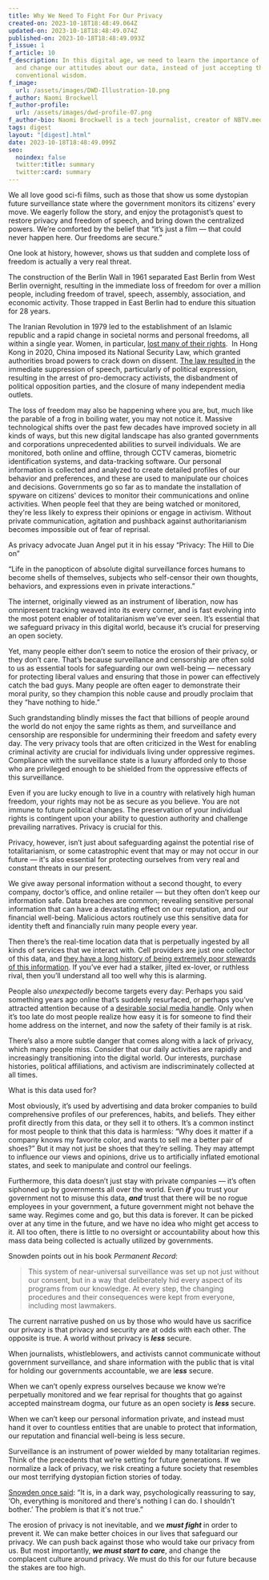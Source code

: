 ```yaml
---
title: Why We Need To Fight For Our Privacy
created-on: 2023-10-18T18:48:49.064Z
updated-on: 2023-10-18T18:48:49.074Z
published-on: 2023-10-18T18:48:49.093Z
f_issue: 1
f_article: 10
f_description: In this digital age, we need to learn the importance of privacy
  and change our attitudes about our data, instead of just accepting the
  conventional wisdom.
f_image:
  url: /assets/images/DWD-Illustration-10.png
f_author: Naomi Brockwell
f_author-profile:
  url: /assets/images/dwd-profile-07.png
f_author-bio: Naomi Brockwell is a tech journalist, creator of NBTV.media, and author of "Beginner's Introduction to Privacy"
tags: digest
layout: "[digest].html"
date: 2023-10-18T18:48:49.099Z
seo:
  noindex: false
  twitter:title: summary
  twitter:card: summary
---
```

We all love good sci-fi films, such as those that show us some dystopian future surveillance state where the government monitors its citizens' every move. We eagerly follow the story, and enjoy the protagonist’s quest to restore privacy and freedom of speech, and bring down the centralized powers. We’re comforted by the belief that “it’s just a film — that could never happen here. Our freedoms are secure.”



One look at history, however, shows us that sudden and complete loss of freedom is actually a very real threat. 



The construction of the Berlin Wall in 1961 separated East Berlin from West Berlin overnight, resulting in the immediate loss of freedom for over a million people, including freedom of travel, speech, assembly, association, and economic activity. Those trapped in East Berlin had to endure this situation for 28 years. 



The Iranian Revolution in 1979 led to the establishment of an Islamic republic and a rapid change in societal norms and personal freedoms, all within a single year. Women, in particular, [lost many of their rights](https://www.independent.co.uk/news/world/middle-east/iran-woman-hijab-protest-arrest-jailed-prison-shapark-shajarizadeh-headscarf-white-wednesdays-a8439816.html).  In Hong Kong in 2020, China imposed its National Security Law, which granted authorities broad powers to crack down on dissent. [The law resulted in](https://thediplomat.com/2022/06/hong-kong-is-unrecognizable-after-2-years-under-the-national-security-law/) the immediate suppression of speech, particularly of political expression, resulting in the arrest of pro-democracy activists, the disbandment of political opposition parties, and the closure of many independent media outlets.



The loss of freedom may also be happening where you are, but, much like the parable of a frog in boiling water, you may not notice it. Massive technological shifts over the past few decades have improved society in all kinds of ways, but this new digital landscape has also granted governments and corporations unprecedented abilities to surveil individuals. We are monitored, both online and offline, through CCTV cameras, biometric identification systems, and data-tracking software. Our personal information is collected and analyzed to create detailed profiles of our behavior and preferences, and these are used to manipulate our choices and decisions. Governments go so far as to mandate the installation of spyware on citizens' devices to monitor their communications and online activities. When people feel that they are being watched or monitored, they're less likely to express their opinions or engage in activism. Without private communication, agitation and pushback against authoritarianism becomes impossible out of fear of reprisal.



As privacy advocate Juan Angel put it in his essay “Privacy: The Hill to Die on”

“Life in the panopticon of absolute digital surveillance forces humans to become shells of themselves, subjects who self-censor their own thoughts, behaviors, and expressions even in private interactions.” 



The internet, originally viewed as an instrument of liberation, now has omnipresent tracking weaved into its every corner, and is fast evolving into the most potent enabler of totalitarianism we’ve ever seen. It’s essential that we safeguard privacy in this digital world, because it’s crucial for preserving an open society.



Yet, many people either don’t seem to notice the erosion of their privacy, or they don’t care. That’s because surveillance and censorship are often sold to us as essential tools for safeguarding our own well-being — necessary for protecting liberal values and ensuring that those in power can effectively catch the bad guys. Many people are often eager to demonstrate their moral purity, so they champion this noble cause and proudly proclaim that they “have nothing to hide.”



Such grandstanding blindly misses the fact that billions of people around the world do not enjoy the same rights as them, and surveillance and censorship are responsible for undermining their freedom and safety every day. The very privacy tools that are often criticized in the West for enabling criminal activity are crucial for individuals living under oppressive regimes. Compliance with the surveillance state is a luxury afforded only to those who are privileged enough to be shielded from the oppressive effects of this surveillance. 



Even if you are lucky enough to live in a country with relatively high human freedom, your rights may not be as secure as you believe. You are not immune to future political changes. The preservation of your individual rights is contingent upon your ability to question authority and challenge prevailing narratives. Privacy is crucial for this.



Privacy, however, isn’t just about safeguarding against the potential rise of totalitarianism, or some catastrophic event that may or may not occur in our future — it's also essential for protecting ourselves from very real and constant threats in our present. 



We give away personal information without a second thought, to every company, doctor’s office, and online retailer — but they often don’t keep our information safe. Data breaches are common; revealing sensitive personal information that can have a devastating effect on our reputation, and our financial well-being. Malicious actors routinely use this sensitive data for identity theft and financially ruin many people every year. 



Then there’s the real-time location data that is perpetually ingested by all kinds of services that we interact with. Cell providers are just one collector of this data, and [they have a long history of being extremely poor stewards of this information](https://www.theverge.com/2021/8/20/22633853/tmobile-data-breach-imei-sim-fcc). If you’ve ever had a stalker, jilted ex-lover, or ruthless rival, then you’ll understand all too well why this is alarming. 



People also *unexpectedly* become targets every day: Perhaps you said something years ago online that’s suddenly resurfaced, or perhaps you’ve attracted attention because of a [desirable social media handle](https://www.nbcnews.com/news/us-news/tennessee-man-targeted-his-twitter-handle-dies-after-swatting-call-n1274747). Only when it’s too late do most people realize how easy it is for someone to find their home address on the internet, and now the safety of their family is at risk.



There’s also a more subtle danger that comes along with a lack of privacy, which many people miss. Consider that our daily activities are rapidly and increasingly transitioning into the digital world. Our interests, purchase histories, political affiliations, and activism are indiscriminately collected at all times. 



What is this data used for?



Most obviously, it’s used by advertising and data broker companies to build comprehensive profiles of our preferences, habits, and beliefs. They either profit directly from this data, or they sell it to others. It’s a common instinct for most people to think that this data is harmless: “Why does it matter if a company knows my favorite color, and wants to sell me a better pair of shoes?” But it may not just be shoes that they’re selling. They may attempt to influence our views and opinions, drive us to artificially inflated emotional states, and seek to manipulate and control our feelings.



Furthermore, this data doesn’t just stay with private companies — it’s often siphoned up by governments all over the world. Even ***if*** you trust your government not to misuse this data, ***and*** trust that there will be no rogue employees in your government, a future government might not behave the same way. Regimes come and go, but this data is forever. It can be picked over at any time in the future, and we have no idea who might get access to it. All too often, there is little to no oversight or accountability about how this mass data being collected is actually utilized by governments.



Snowden points out in his book *Permanent Record*:

> This system of near-universal surveillance was set up not just without our consent, but in a way that deliberately hid every aspect of its programs from our knowledge. At every step, the changing procedures and their consequences were kept from everyone, including most lawmakers.



The current narrative pushed on us by those who would have us sacrifice our privacy is that privacy and security are at odds with each other. The opposite is true. A world without privacy is ***less*** secure.



When journalists, whistleblowers, and activists cannot communicate without government surveillance, and share information with the public that is vital for holding our governments accountable, we are l***ess*** secure.



When we can’t openly express ourselves because we know we’re perpetually monitored and we fear reprisal for thoughts that go against accepted mainstream dogma, our future as an open society is ***less*** secure.



When we can’t keep our personal information private, and instead must hand it over to countless entities that are unable to protect that information, our reputation and financial well-being is less secure.



Surveillance is an instrument of power wielded by many totalitarian regimes. Think of the precedents that we’re setting for future generations. If we normalize a lack of privacy, we risk creating a future society that resembles our most terrifying dystopian fiction stories of today.



[Snowden once said](https://twitter.com/Snowden/status/1546790812704440322): “It is, in a dark way, psychologically reassuring to say, ‘Oh, everything is monitored and there's nothing I can do. I shouldn't bother.’ The problem is that it's not true.” 



The erosion of privacy is not inevitable, and we ***must fight*** in order to prevent it. We can make better choices in our lives that safeguard our privacy. We can push back against those who would take our privacy from us. But most importantly, ***we must start to care***, and change the complacent culture around privacy. We must do this for our future because the stakes are too high.